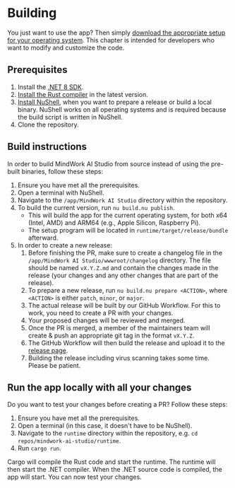 # Building
You just want to use the app? Then simply [download the appropriate setup for your operating system](Setup.md). This chapter is intended for developers who want to modify and customize the code.

## Prerequisites
1. Install the [.NET 8 SDK](https://dotnet.microsoft.com/en-us/download/dotnet/8.0).
2. [Install the Rust compiler](https://www.rust-lang.org/tools/install) in the latest version.
3. [Install NuShell](https://www.nushell.sh/), when you want to prepare a release or build a local binary. NuShell works on all operating systems and is required because the build script is written in NuShell.
4. Clone the repository.

## Build instructions
In order to build MindWork AI Studio from source instead of using the pre-built binaries, follow these steps:
1. Ensure you have met all the prerequisites.
2. Open a terminal with NuShell.
2. Navigate to the `/app/MindWork AI Studio` directory within the repository.
3. To build the current version, run `nu build.nu publish`.
    - This will build the app for the current operating system, for both x64 (Intel, AMD) and ARM64 (e.g., Apple Silicon, Raspberry Pi).
    - The setup program will be located in `runtime/target/release/bundle` afterward.
4. In order to create a new release:
   1. Before finishing the PR, make sure to create a changelog file in the `/app/MindWork AI Studio/wwwroot/changelog` directory. The file should be named `vX.Y.Z.md` and contain the changes made in the release (your changes and any other changes that are part of the release).
   2. To prepare a new release, run `nu build.nu prepare <ACTION>`, where `<ACTION>` is either `patch`, `minor`, or `major`.
   3. The actual release will be built by our GitHub Workflow. For this to work, you need to create a PR with your changes.
   4. Your proposed changes will be reviewed and merged.
   5. Once the PR is merged, a member of the maintainers team will create & push an appropriate git tag in the format `vX.Y.Z`.
   6. The GitHub Workflow will then build the release and upload it to the [release page](https://github.com/MindWorkAI/AI-Studio/releases/latest).
   7. Building the release including virus scanning takes some time. Please be patient.

## Run the app locally with all your changes
Do you want to test your changes before creating a PR? Follow these steps:
1. Ensure you have met all the prerequisites.
2. Open a terminal (in this case, it doesn't have to be NuShell).
3. Navigate to the `runtime` directory within the repository, e.g. `cd repos/mindwork-ai-studio/runtime`.
4. Run `cargo run`.

Cargo will compile the Rust code and start the runtime. The runtime will then start the .NET compiler. When the .NET source code is compiled, the app will start. You can now test your changes.